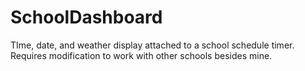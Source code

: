 # SchoolDashboard
TIme, date, and weather display attached to a school schedule timer. Requires modification to work with other schools besides mine.
